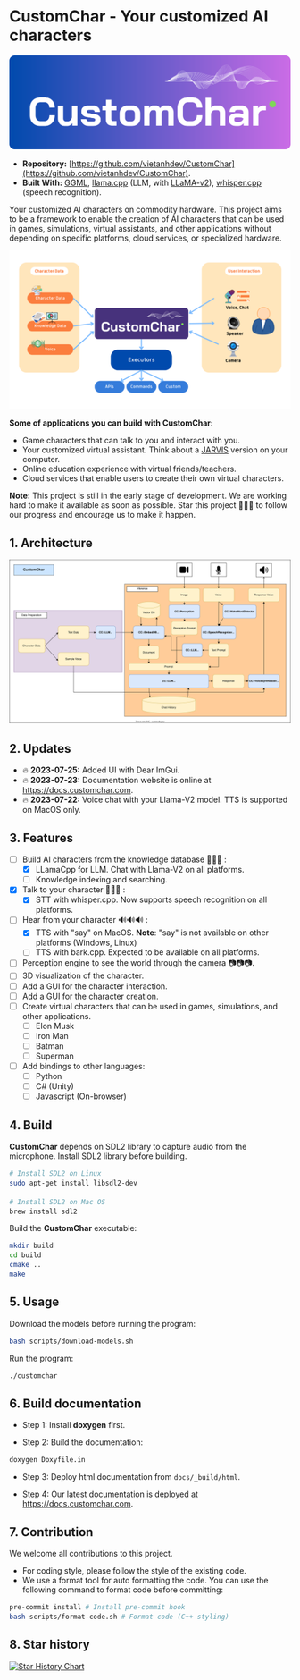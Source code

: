 # CustomChar - Your customized AI characters

![](/docs/banner.svg)

- **Repository:** [https://github.com/vietanhdev/CustomChar](https://github.com/vietanhdev/CustomChar).
- **Built With:** [GGML](https://github.com/ggerganov/ggml), [llama.cpp](https://github.com/ggerganov/llama.cpp) (LLM, with [LLaMA-v2](https://ai.meta.com/llama/)), [whisper.cpp](https://github.com/ggerganov/whisper.cpp) (speech recognition).

Your customized AI characters on commodity hardware. This project aims to be a framework to enable the creation of AI characters that can be used in games, simulations, virtual assistants, and other applications without depending on specific platforms, cloud services, or specialized hardware.

![](docs/customchar.png)

**Some of applications you can build with CustomChar:**

- Game characters that can talk to you and interact with you.
- Your customized virtual assistant. Think about a [JARVIS](https://en.wikipedia.org/wiki/J.A.R.V.I.S.) version on your computer.
- Online education experience with virtual friends/teachers.
- Cloud services that enable users to create their own virtual characters.

**Note:** This project is still in the early stage of development. We are working hard to make it available as soon as possible. Star this project 🌟🌟🌟 to follow our progress and encourage us to make it happen.

## 1. Architecture

![CustomChar Architecture](/docs/architecture.svg)

## 2. Updates

- 🔥 **2023-07-25:** Added UI with Dear ImGui.
- 🔥 **2023-07-23:** Documentation website is online at <https://docs.customchar.com>.
- 🔥 **2023-07-22:** Voice chat with your Llama-V2 model. TTS is supported on MacOS only.

## 3. Features

- [ ] Build AI characters from the knowledge database 💬💬💬 :
  - [x] LLamaCpp for LLM. Chat with Llama-V2 on all platforms.
  - [ ] Knowledge indexing and searching.
- [x] Talk to your character 🎤🎤🎤 :
  - [x] STT with whisper.cpp. Now supports speech recognition on all platforms.
- [ ] Hear from your character 🔊🔊🔊 :
  - [x] TTS with "say" on MacOS. **Note**: "say" is not available on other platforms (Windows, Linux)
  - [ ] TTS with bark.cpp. Expected to be available on all platforms.
- [ ] Perception engine to see the world through the camera 📷📷📷.
- [ ] 3D visualization of the character.
- [ ] Add a GUI for the character interaction.
- [ ] Add a GUI for the character creation.
- [ ] Create virtual characters that can be used in games, simulations, and other applications.
  - [ ] Elon Musk
  - [ ] Iron Man
  - [ ] Batman
  - [ ] Superman
- [ ] Add bindings to other languages:
  - [ ] Python
  - [ ] C# (Unity)
  - [ ] Javascript (On-browser)

## 4. Build

**CustomChar** depends on SDL2 library to capture audio from the microphone. Install SDL2 library before building.

```bash
# Install SDL2 on Linux
sudo apt-get install libsdl2-dev

# Install SDL2 on Mac OS
brew install sdl2
```

Build the **CustomChar** executable:

```bash
mkdir build
cd build
cmake ..
make
```

## 5. Usage

Download the models before running the program:

```bash
bash scripts/download-models.sh
```

Run the program:

```bash
./customchar
```

## 6. Build documentation

- Step 1: Install **doxygen** first.

- Step 2: Build the documentation:

```bash
doxygen Doxyfile.in
```

- Step 3: Deploy html documentation from `docs/_build/html`.

- Step 4: Our latest documentation is deployed at <https://docs.customchar.com>.

## 7. Contribution

We welcome all contributions to this project.

- For coding style, please follow the style of the existing code.
- We use a format tool for auto formatting the code. You can use the following command to format code before committing:

```bash
pre-commit install # Install pre-commit hook
bash scripts/format-code.sh # Format code (C++ styling)
```

## 8. Star history

[![Star History Chart](https://api.star-history.com/svg?repos=vietanhdev/CustomChar&type=Date)](https://star-history.com/#vietanhdev/CustomChar)
